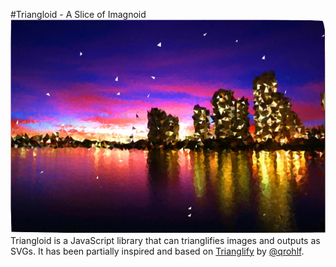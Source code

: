 #Triangloid - A Slice of Imagnoid
![Triangloid Preview](sample/skyline-output.jpg)
Triangloid is a JavaScript library that can trianglifies images and outputs as SVGs. It has been partially inspired and based on [Trianglify](https://github.com/qrohlf/trianglify) by [@qrohlf](https://github.com/qrohlf/).
